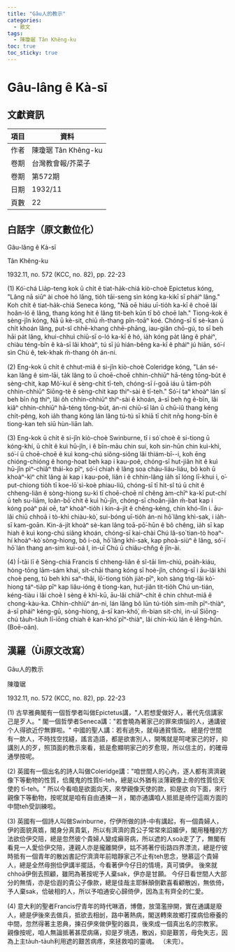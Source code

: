 ```yaml
---
title: "Gâu人的教示"
categories:
  - 散文
tags:
  - 陳瓊琚 Tân Khêng-ku
toc: true
toc_sticky: true
---
```


# Gâu-lâng ê Kà-sī

## 文獻資訊

| 項目 | 資料 |
|---|---|
| 作者 | 陳瓊琚 Tân Khêng-ku |
| 卷期 | 台灣教會報/芥菜子 |
| 卷期 | 第572期 |
| 日期 | 1932/11 |
| 頁數 | 22 |

## 白話字（原文數位化）

Gâu-lâng ê Kà-sī

Tân Khêng-ku

1932.11, no. 572 (KCC, no. 82), pp. 22-23

(1) Kó͘-chá Lia̍p-teng kok ū chi̍t ê tiat-ha̍k-chiá kiò-choè Epictetus kóng, "Lâng nā siūⁿ ài choè hó lâng, tio̍h tāi-seng sìn kóng ka-kikī sī pháiⁿ lâng." Koh chi̍t ê tiat-ha̍k-chiá Seneca kóng, "Nā oē hiáu uī-tio̍h ka-kī ê choē lâi hoân-ló ê lâng, thang kóng hit ê lâng tit-beh kūn tī bô choē lah." Tiong-kok ê sèng-jîn kóng, Nā ū kè-sit, chiū m̄-thang pîn-toāⁿ koé. Chóng-sī tī sè-kan ū chi̍t khoán lâng, put-sî chhē-khang chhē-phāng, iau-giân chō-gú, to sī beh hāi pa̍t lâng, khui-chhuì chiū-sī o-ló ka-kī ê hó, ia̍h kóng pa̍t lâng ê pháiⁿ, chiàu téng-bīn ê kà-sī lâi khoàⁿ, tú sī jú hián-bêng ka-kī ê pháiⁿ jú hiān, só͘-í sìn Chù ê, tek-khak m̄-thang o̍h án-ni.

(2) Eng-kok ū chi̍t ê chhut-miâ ê si-jîn kiò-choè Coleridge kóng, "Lán sé-kan lâng ê sim-lāi, ta̍k lâng to ū choē-choē chhin-chhiūⁿ hā-téng tōng-bu̍t ê sèng-chit, kap Mô͘-kuí ê sèng-chit tī-teh, chóng-sī í-goā iáu ū tām-po̍h chhin-chhiūⁿ Siōng-tè ê sèng-chit kap thiⁿ-sài ê tī-teh." Só͘-í taⁿ khoàⁿ lán sī beh bīn ǹg thiⁿ, lâi o̍h chhin-chhiūⁿ thiⁿ-sài ê khoán, á-sī beh ǹg ē-bīn, lâi kiâⁿ chhin-chhiūⁿ hā-téng tōng-bu̍t, án-ni chiū-sī lán ū chū-iû thang kéng chi̍t-pêng, koh ia̍h thang kóng lán lâng tú-tú sī khiā tī chit nn̄g hong-bīn ê tiong-kan teh siū hùn-liān lah.

(3) Eng-kok ū chi̍t ê si-jîn kiò-choè Swinburne, tī i só͘ choè ê si-tiong ū kóng-khí, ū chi̍t ê kuì hū-jîn, i ê bīn-māu chin suí, koh sin-hūn chin kuì-khì, só͘-í ū choē-choē ê kuì kong-chú siông-siông lâi thiám-bī--i, koh ēng chióng-chióng ê hong-hoat beh kap i kau-poê, chóng-sī hut-jiân hit ê kuì hū-jîn pìⁿ-chiâⁿ thái-ko pīⁿ, só͘-í chiah ê lâng soa cháu-liáu-liáu, bô koh ū khoàⁿ-kìⁿ chi̍t lâng ài kap i kau-poê, liân i ê chhin-lâng ia̍h sī lóng lī-khui i, o͘-put-chiong tio̍h tī koe-lō͘ sì-koè phiau-liû, chóng-sī tī hit-sî tú ū chi̍t ê chheng-liân ê sòng-hiong su-kì tī choē-choē nî chêng àm-chīⁿ ka-kī put-chí ū teh su-liām, loân-bō͘ chit ê kuì hū-jîn, chóng-sī choân-jiân m̄-bat kap i kóng poàⁿ pái oē, taⁿ khoàⁿ-tio̍h i kin-á-ji̍t ê chêng-kéng, chin khó-lîn i. āu-lâi chiū chhoā i tò-khì chiàu-kò͘, sui-bóng uī-tio̍h án-ni hō͘ lâng khì-sak, i ia̍h-sī kam-goān. Kin-á-ji̍t khoàⁿ sè-kan lâng toā-pō͘-hūn ê bô chêng, ia̍h sī kap hiah ê kuì kong-chú siâng khoán, chóng-sī kai-chài Chú Iâ-so͘ tian-tò hoaⁿ-hí khoàⁿ-kò͘ sòng-hiong, bô i-oá, hō͘ lâng khì-sak, kap phoà-siùⁿ ê lâng, só͘-í hō͘ lán thang an-sim kui-oá I, in-uī Chú ū chiâu-chn̂g ê jîn-ài.

(4) Í-tāi lī ê Sèng-chiá Francis tī chheng-liân ê sî-tāi lim-chiú, poa̍h-kiáu, hòng-tōng lām-sám khai, si̍t-chāi thang kóng sī hoè-jîn, chóng-sī i āu-lâi khì choè peng, tú beh khì saⁿ-thâi, lō͘-tiong tio̍h jia̍t-pīⁿ, koh sàng tńg-lâi kò͘-hiong táⁿ-tia̍p pīⁿ kap liâu-ióng ê tiong-kan, hut-jiân tit-tio̍h Chú un-tián, kéng-tiàu i lâi choè I sèng ê khì-kū, āu-lâi chiâⁿ-chi̍t ê chin chhut-miâ ê chong-kàu-ka. Chhin-chhiūⁿ án-ni, lán lâng bô lūn tú-tio̍h sím-mi̍h pīⁿ-thiàⁿ, á-sī pháiⁿ kéng-gū, sòng-hiong, á-sī kan-khó͘, m̄-bian sit-chì, in-uī Siōng-chú ta̍uh-ta̍uh lī-iōng chiah ê kan-khó͘ pīⁿ-thiàⁿ, lâi chín-kiù lán ê lêng-hûn. (Boē-oân).

## 漢羅（Ùi原文改寫）

Gâu人的教示

陳瓊琚

1932.11, no. 572 (KCC, no. 82), pp. 22-23

(1) 古早雅典閣有一個哲學者叫做Epictetus講，"人若想愛做好人，著代先信講家己是歹人。" 閣一個哲學者Seneca講："若會曉為著家己的罪來煩惱的人，通講彼个人得欲近佇無罪啦。" 中國的聖人講：若有過失，就毋通貧惰改。 總是佇世間有一款人，不時找空找縫，謠言造語，都是欲害別人，開嘴就是呵咾家己的好，抑講別人的歹，照頂面的教示來看，抵是愈顯明家己的歹愈現，所以信主的，的確毋通學按呢。

(2) 英國有一個出名的詩人叫做Coleridge講："咱世間人的心內，逐人都有濟濟親像下等動物的性質，佮魔鬼的性質tī-teh，總是以外猶有淡薄親像上帝的性質佮天使的 tī-teh。" 所以今看咱是欲面向天，來學親像天使的款，抑是欲 向下面，來行親像下等動物，按呢就是咱有自由通揀一爿，閣亦通講咱人抵抵是徛佇這兩方面的中間teh受訓練啦。

(3) 英國有一個詩人叫做Swinburne，佇伊所做的詩-中有講起，有一個貴婦人，伊的面貌真媠，閣身分真貴氣，所以有濟濟的貴公子常常來諂媚伊，閣用種種的方法欲佮伊交陪，總是忽然彼个貴婦人變成癩哥病，所以遮的人soà走了了，無閣有看見一人愛佮伊交陪，連親人亦是攏離開伊，姑不將著佇街路四界漂流，總是佇彼時抵有一個青年的散凶書記佇濟濟年前暗靜家己不止有teh思念，戀慕這个貴婦人，總是全然毋捌佮伊講半擺話，今看著伊今仔日的情境，真可憐伊。 後來就chhoā伊倒去照顧，雖罔為著按呢予人棄sak，伊亦是甘願。 今仔日看世間人大部分的無情，亦是佮遐的貴公子像款，總是佳哉主耶穌顛倒歡喜看顧散凶，無依倚，予人棄sak，佮破相的人，所以予咱通安心歸倚伊，因為主有齊全的仁愛。

(4) 意大利的聖者Francis佇青年的時代啉酒，博儌，放蕩濫摻開，實在通講是廢人，總是伊後來去做兵，抵欲去相刣，路中著熱病，閣送轉來故鄉打揲病佮療養的中間，忽然得著主恩典，揀召伊來做伊聖的器具，後來成一個真出名的宗教家。 親像按呢，咱人無論抵著甚麼病痛，抑是歹境遇，散凶，抑是艱苦，毋免失志，因為上主ta̍uh-ta̍uh利用遮的艱苦病疼，來拯救咱的靈魂。 （未完）。
